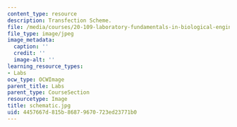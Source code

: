 ```yaml
---
content_type: resource
description: Transfection Scheme.
file: /media/courses/20-109-laboratory-fundamentals-in-biological-engineering-fall-2007/4457667d815b86879670723ed23771b0_schematic.jpg
file_type: image/jpeg
image_metadata:
  caption: ''
  credit: ''
  image-alt: ''
learning_resource_types:
- Labs
ocw_type: OCWImage
parent_title: Labs
parent_type: CourseSection
resourcetype: Image
title: schematic.jpg
uid: 4457667d-815b-8687-9670-723ed23771b0
---
```

